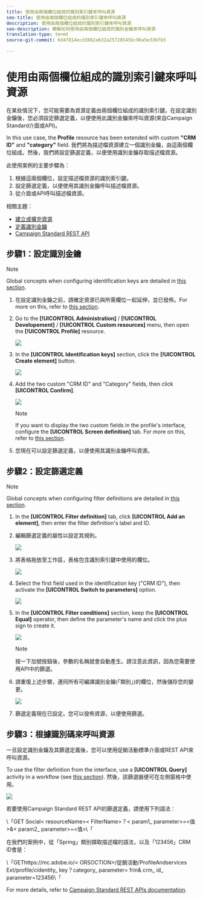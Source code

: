 ```yaml
---
title: 使用由兩個欄位組成的識別索引鍵來呼叫資源
seo-title: 使用由兩個欄位組成的識別索引鍵來呼叫資源
description: 使用由兩個欄位組成的識別索引鍵來呼叫資源
seo-description: 瞭解如何使用由兩個欄位組成的識別金鑰來呼叫資源
translation-type: tm+mt
source-git-commit: 6d4f814ecd3862a632a25728545bc98a5e336fb5

---
```



# 使用由兩個欄位組成的識別索引鍵來呼叫資源

在某些情況下，您可能需要為資源定義由兩個欄位組成的識別索引鍵。在設定識別金鑰後，您必須設定篩選定義，以便使用此識別金鑰來呼叫資源(來自Campaign Standard介面或API)。

In this use case, the **Profile** resource has been extended with custom **"CRM ID"** and **"category"** field. 我們將為描述檔資源建立一個識別金鑰，由這兩個欄位組成。然後，我們將設定篩選定義，以便使用識別金鑰存取描述檔資源。

此使用案例的主要步驟為：

1. 根據這兩個欄位，設定描述檔資源的識別索引鍵。
1. 設定篩選定義，以便使用其識別金鑰呼叫描述檔資源。
1. 從介面或API呼叫描述檔資源。

相關主題：

* [建立或擴充資源](../../developing/using/creating-or-extending-the-resource.md)
* [定義識別金鑰](../../developing/using/configuring-the-resource-s-data-structure.md#defining-identification-keys)
* [Campaign Standard REST API](https://docs.campaign.adobe.com/doc/standard/en/api/ACS_API.html)

## 步驟1：設定識別金鑰

>[!NOTE]
> Global concepts when configuring identification keys are detailed in [this section](../../developing/using/configuring-the-resource-s-data-structure.md#defining-identification-keys).

1. 在設定識別金鑰之前，請確定資源已與所需欄位一起延伸，並已發佈。For more on this, refer to [this section](../../developing/using/creating-or-extending-the-resource.md).

1. Go to the **[!UICONTROL Administration]** / **[!UICONTROL Developement]** / **[!UICONTROL Custom resources]** menu, then open the **[!UICONTROL Profile]** resource.

   ![](assets/uc_idkey1.png)

1. In the **[UICONTROL Identification keys]** section, click the **[!UICONTROL Create element]** button.

   ![](assets/uc_idkey2.png)

1. Add the two custom "CRM ID" and "Category" fields, then click **[UICONTROL Confirm]**.

   ![](assets/uc_idkey3.png)

   >[!NOTE]
   > If you want to display the two custom fields in the profile's interface, configure the **[UICONTROL Screen definition]** tab. For more on this, refer to [this section](../../developing/using/configuring-the-screen-definition.md).

1. 您現在可以設定篩選定義，以便使用其識別金鑰呼叫資源。

## 步驟2：設定篩選定義

>[!NOTE]
> Global concepts when configuring filter definitions are detailed in [this section](../../developing/using/configuring-filter-definition.md).

1. In the **[UICONTROL Filter definition]** tab, click **[UICONTROL Add an element]**, then enter the filter definition's label and ID.

1. 編輯篩選定義的屬性以設定其規則。

   ![](assets/uc_idkey4.png)

1. 將表格拖放至工作區，表格包含識別索引鍵中使用的欄位。

   ![](assets/uc_idkey5.png)

1. Select the first field used in the identification key ("CRM ID"), then activate the **[UICONTROL Switch to parameters]** option.

   ![](assets/uc_idkey6.png)

1. In the **[UICONTROL Filter conditions]** section, keep the **[UICONTROL Equal]** operator, then define the parameter's name and click the plus sign to create it.

   ![](assets/uc_idkey7.png)

   >[!NOTE]
   > 按一下加號按鈕後，參數的名稱就會自動產生。請注意此資訊，因為您需要使用API中的篩選。

1. 請重復上述步驟，連同所有可編譯識別金鑰(「類別」)的欄位，然後儲存您的變更。

   ![](assets/uc_idkey8.png)

1. 篩選定義現在已設定。您可以發佈資源，以便使用篩選。

## 步驟3：根據識別碼來呼叫資源

一旦設定識別金鑰及其篩選定義後，您可以使用促銷活動標準介面或REST API來呼叫資源。

To use the filter definition from the interface, use a **[UICONTROL Query]** activity in a workflow (see [this section](../../automating/using/query.md)). 然後，該篩選器便可在左側窗格中使用。

![](assets/uc_idkey9.png)

若要使用Campaign Standard REST API的篩選定義，請使用下列語法：

\「GET Social&lt; resourceName&gt;&lt; FilterName&gt;？&lt; param1_ parameter&gt;=&lt;值&gt;&amp;&lt; param2_ parameter&gt;=&lt;值&gt;\「

在我們的案例中，從「Spring」類別擷取描述檔的語法，以及「123456」CRM ID會是：

\「GEThttps://mc.adobe.io/&lt; ORSOCTION&gt;/促銷活動/ProfileAndservices Ext/profile/cidentity_ key？category_ parameter= frin&amp; crm_ id_ parameter=123456\「

For more details, refer to [Campaign Standard REST APIs documentation](https://docs.campaign.adobe.com/doc/standard/en/api/ACS_API.html#filtering).